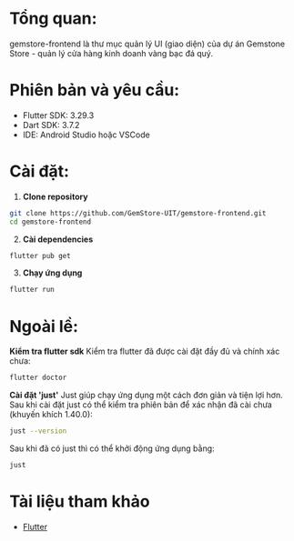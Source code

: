 # Tổng quan:
gemstore-frontend là thư mục quản lý UI (giao diện) của dự án Gemstone Store - quản lý cửa hàng kinh doanh vàng bạc đá quý.

# Phiên bản và yêu cầu:
- Flutter SDK: 3.29.3
- Dart SDK: 3.7.2
- IDE: Android Studio hoặc VSCode

# Cài đặt:
1. **Clone repository**
```bash
git clone https://github.com/GemStore-UIT/gemstore-frontend.git
cd gemstore-frontend
```
2. **Cài dependencies**
```bash
flutter pub get
```
3. **Chạy ứng dụng**
```bash
flutter run
```

# Ngoài lề:
**Kiểm tra flutter sdk**
Kiểm tra flutter đã được cài đặt đầy đủ và chính xác chưa:
```bash
flutter doctor
```
**Cài đặt 'just'**
Just giúp chạy ứng dụng một cách đơn giản và tiện lợi hơn. Sau khi cài đặt just có thể kiểm tra phiên bản để xác nhận đã cài chưa (khuyến khích 1.40.0):
```bash
just --version
```
Sau khi đã có just thì có thể khởi động ứng dụng bằng: 
```bash
just
```

# Tài liệu tham khảo 
- [Flutter](https://docs.flutter.dev/)
